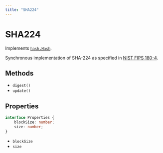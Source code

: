 ```yaml
---
title: "SHA224"
---
```


# SHA224

Implements [`hash.Hash`](/reference/hash/Hash).

Synchronous implementation of SHA-224 as specified in [NIST FIPS 180-4](https://nvlpubs.nist.gov/nistpubs/FIPS/NIST.FIPS.180-4.pdf).

## Methods

- `digest()`
- `update()`

## Properties

```ts
interface Properties {
	blockSize: number;
	size: number;
}
```

- `blockSize`
- `size`
